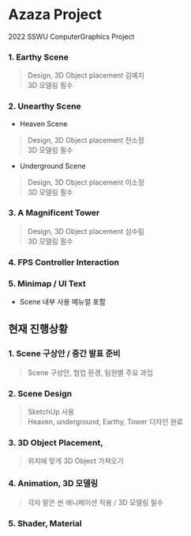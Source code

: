 # Azaza Project

2022 SSWU ConputerGraphics Project  

### 1. Earthy Scene  
> Design, 3D Object placement 김예지  
> 3D 모델링 필수  

### 2. Unearthy Scene  

- Heaven Scene  
> Design, 3D Object placement  전소정  
> 3D 모델링 필수  

- Underground Scene  
> Design, 3D Object placement  이소정  
> 3D 모델링 필수  

### 3. A Magnificent Tower
> Design, 3D Object placement  심수림  
> 3D 모델링 필수  

### 4. FPS Controller Interaction  

### 5. Minimap / UI Text
- Scene 내부 사용 메뉴얼 포함
 
## 현재 진행상황

### 1. Scene 구상안 / 중간 발표 준비  
> Scene 구상안, 협업 환경, 팀원별 주요 과업  

### 2. Scene Design 
> SketchUp 사용  
> Heaven, underground, Earthy, Tower 디자인 완료  

### 3. 3D Object Placement,
> 위치에 맞게 3D Object 가져오기  

### 4. Animation, 3D 모델링  
> 각자 맡은 씬 애니메이션 적용 / 3D 모델링 필수  

### 5. Shader, Material  

